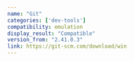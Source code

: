 ```yaml
---
name: "Git"
categories: ['dev-tools']
compatibility: emulation
display_result: "Compatible"
version_from: "2.41.0.3"
link: https://git-scm.com/download/win
---
```


